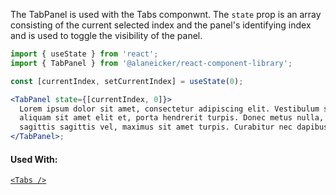 The TabPanel is used with the Tabs componwnt. The `state` prop is an array consisting of the current selected index and the panel's identifying index and is used to toggle the visibility of the panel.

```jsx
import { useState } from 'react';
import { TabPanel } from '@alaneicker/react-component-library';

const [currentIndex, setCurrentIndex] = useState(0);

<TabPanel state={[currentIndex, 0]}>
  Lorem ipsum dolor sit amet, consectetur adipiscing elit. Vestibulum sem elit,
  aliquam sit amet elit et, porta hendrerit turpis. Donec metus nulla, aliquam
  sagittis sagittis vel, maximus sit amet turpis. Curabitur nec dapibus quam.
</TabPanel>;
```

#### Used With:

[`<Tabs />`](/#/Content/Tabs)
